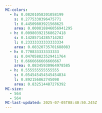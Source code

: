 ```yaml
---
MC-colors:
  - h: 0.08201058201058199
    s: 0.2775330396475771
    l: 0.44509803921568625
    area: 0.000818846056941295
  - h: 0.009803921568627418
    s: 0.14285714285714282
    l: 0.23333333333333334
    area: 0.08320735701688083
  - h: 0.770833333333333
    s: 0.047058823529411764
    l: 0.6666666666666667
    area: 0.08345930964978585
  - h: 0.555555555555555
    s: 0.054545454545454834
    l: 0.892156862745098
    area: 0.832514487276392
MC-size:
  - 564
  - 564
MC-last-updated: 2025-07-05T08:40:50.245Z
---
```

